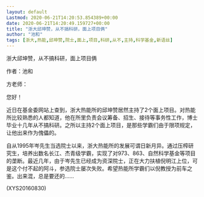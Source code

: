 ```yaml
---
layout: default
Lastmod: 2020-06-21T14:20:53.854389+00:00
date: 2020-06-21T14:20:49.159727+00:00
title: "浙大邱坤赞，从不搞科研，面上项目俩"
author: "池和"
tags: [浙大,热能,邱坤赞,院士,面上,项目,科研,从不,主持,科学基金,新语丝]
---
```


浙大邱坤赞，从不搞科研，面上项目俩

作者：池和

方老师：

您好！

近日在基金委网站上查到，浙大热能所的邱坤赞居然主持了2个面上项目。对热能所比较熟悉的人都知道，他在所里负责会议筹备、招生、接待等事务性工作，博士毕业十几年从不搞科研。之所以主持2个面上项目，是那些学霸们由于限项规定，让他出来作为傀儡的。

自从1995年岑先生当选院士以来，浙大热能所的发展可谓日新月异。通过压榨研究生，培养出数名长江、杰青级学霸，实现了对973、863、自然科学基金等项目的垄断。最近几年，由于岑先生已经成为资深院士，正在大力扶植倪明江上位，可是这个付不起的阿斗，参选院士屡次失败。希望热能所学霸们以倪教授为前车之鉴。出来混，总是要还的……

(XYS20160830)

